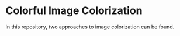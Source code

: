 # Colorful Image Colorization
In this repository, two approaches to image colorization can be found.
